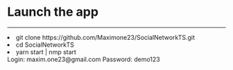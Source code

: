 Launch the app
===============
***
<li>
git clone https://github.com/Maximone23/SocialNetworkTS.git
<li>
cd SocialNetworkTS
<li>
yarn start | nmp start
<div>
<span>Login: maxim.one23@gmail.com</span>
<span>Password: demo123</span>
</div>


